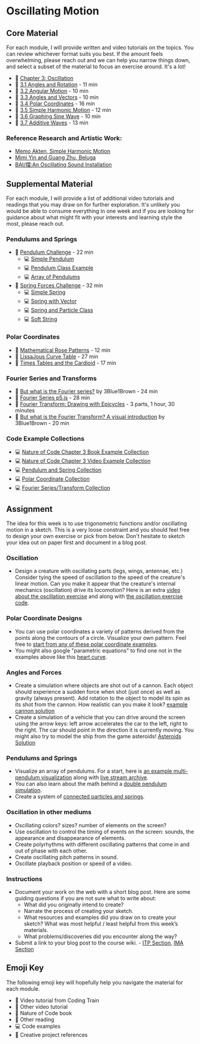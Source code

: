 # Oscillating Motion

## Core Material

For each module, I will provide written and video tutorials on the topics. You can review whichever format suits you best. If the amount feels overwhelming, please reach out and we can help you narrow things down, and select a subset of the material to focus an exercise around. It's a lot!

- 📗 [Chapter 3: Oscillation](https://natureofcode.com/oscillation/)
- 🚂 [3.1 Angles and Rotation](https://thecodingtrain.com/tracks/the-nature-of-code-2/noc/3-angles/1-angles-and-rotation) - 11 min
- 🚂 [3.2 Angular Motion](https://thecodingtrain.com/tracks/the-nature-of-code-2/noc/3-angles/2-angular-motion) - 10 min
- 🚂 [3.3 Angles and Vectors](https://thecodingtrain.com/tracks/the-nature-of-code-2/noc/3-angles/3-angles-and-vectors) - 10 min
- 🚂 [3.4 Polar Coordinates](https://thecodingtrain.com/tracks/the-nature-of-code-2/noc/3-angles/4-polar-coordinates) - 16 min
- 🚂 [3.5 Simple Harmonic Motion](https://thecodingtrain.com/tracks/the-nature-of-code-2/noc/3-angles/5-harmonic-motion) - 12 min
- 🚂 [3.6 Graphing Sine Wave](https://thecodingtrain.com/tracks/the-nature-of-code-2/noc/3-angles/6-graphing-sine-wave) - 10 min
- 🚂 [3.7 Additive Waves](https://thecodingtrain.com/tracks/the-nature-of-code-2/noc/3-angles/7-additive-waves) - 13 min

### Reference Research and Artistic Work:

- [Memo Akten, Simple Harmonic Motion](http://www.memo.tv/portfolio/simple-harmonic-motion/)
- [Mimi Yin and Guang Zhu, Beluga](https://vimeo.com/47124314)
- [BAI/摆:An Oscillating Sound Installation](https://vimeo.com/296984735)

## Supplemental Material

For each module, I will provide a list of additional video tutorials and readings that you may draw on for further exploration. It's unlikely you would be able to consume everything in one week and if you are looking for guidance about what might fit with your interests and learning style the most, please reach out.

### Pendulums and Springs

- 🚂 [Pendulum Challenge](https://thecodingtrain.com/tracks/the-nature-of-code-2/159-simple-pendulum) - 22 min
  - 💻 [Simple Pendulum](https://editor.p5js.org/codingtrain/sketches/SN-39sHAC)
  - 💻 [Pendulum Class Example](https://editor.p5js.org/natureofcode/sketches/_YL1zZcRh)
  - 💻 [Array of Pendulums](https://editor.p5js.org/codingtrain/sketches/Bj82tUlIO)
- 🚂 [Spring Forces Challenge](https://thecodingtrain.com/tracks/the-nature-of-code-2/160-spring-forces) - 32 min
  - 💻 [Simple Spring](https://editor.p5js.org/codingtrain/sketches/dcd6-2mWa)
  - 💻 [Spring with Vector](https://editor.p5js.org/codingtrain/sketches/_A2pm_SSg)
  - 💻 [Spring and Particle Class](https://editor.p5js.org/codingtrain/sketches/9BAoEn4Po)
  - 💻 [Soft String](https://editor.p5js.org/codingtrain/sketches/S5dY7qjxP)

### Polar Coordinates

- 🚂 [Mathematical Rose Patterns](https://thecodingtrain.com/challenges/55-mathematical-rose-patterns) - 12 min
- 🚂 [LissaJous Curve Table](https://thecodingtrain.com/challenges/116-lissajous-curve-table) - 27 min
- 🚂 [Times Tables and the Cardioid](https://thecodingtrain.com/challenges/133-time-tables-cardioid-visualization) - 17 min

### Fourier Series and Transforms

- 🎥 [But what is the Fourier series?](https://youtu.be/r6sGWTCMz2k) by 3Blue1Brown - 24 min
- 🚂 [Fourier Series p5.js](https://thecodingtrain.com/challenges/125-fourier-series) - 28 min
- 🚂 [Fourier Transform: Drawing with Epicycles](https://thecodingtrain.com/challenges/130-drawing-with-fourier-transform-and-epicycles) - 3 parts, 1 hour, 30 minutes
- 🎥 [But what is the Fourier Transform? A visual introduction](https://youtu.be/spUNpyF58BY) by 3Blue1Brown - 20 min

### Code Example Collections

- 💻 [Nature of Code Chapter 3 Book Example Collection](https://editor.p5js.org/natureofcode/collections/ndrwnaIvq)
- 💻 [Nature of Code Chapter 3 Video Example Collection](https://editor.p5js.org/codingtrain/collections/bD7HTvWYL)
- 💻 [Pendulum and Spring Collection](https://editor.p5js.org/codingtrain/collections/z5Z2btE3f)
- 💻 [Polar Coordinate Collection](https://editor.p5js.org/codingtrain/collections/tkBBQAsUT)
- 💻 [Fourier Series/Transform Collection](https://editor.p5js.org/codingtrain/collections/yCcUL8awW)

## Assignment

The idea for this week is to use trigonometric functions and/or oscillating motion in a sketch. This is a very loose constraint and you should feel free to design your own exercise or pick from below. Don't hesitate to sketch your idea out on paper first and document in a blog post.

### Oscillation

- Design a creature with oscillating parts (legs, wings, antennae, etc.) Consider tying the speed of oscillation to the speed of the creature's linear motion. Can you make it appear that the creature's internal mechanics (oscillation) drive its locomotion? Here is an extra [video about the oscillation exercise](https://youtu.be/0iKhdHlF6hs) and along with [the oscillation exercise code](https://editor.p5js.org/codingtrain/sketches/Qn8WVv6PN).

### Polar Coordinate Designs

- You can use polar coordinates a variety of patterns derived from the points along the contours of a circle. Visualize your own pattern. Feel free to [start from any of these polar coordinate examples](https://editor.p5js.org/codingtrain/collections/tkBBQAsUT).
- You might also google "parametric equations" to find one not in the examples above like this [heart curve](https://thecodingtrain.com/challenges/134-heart-curve).

### Angles and Forces

- Create a simulation where objects are shot out of a cannon. Each object should experience a sudden force when shot (just once) as well as gravity (always present). Add rotation to the object to model its spin as its shot from the cannon. How realistic can you make it look? [example cannon solution](https://editor.p5js.org/natureofcode/sketches/39hocOYUa)
- Create a simulation of a vehicle that you can drive around the screen using the arrow keys: left arrow accelerates the car to the left, right to the right. The car should point in the direction it is currently moving. You might also try to model the ship from the game asteroids! [Asteroids Solution](https://editor.p5js.org/natureofcode/sketches/7jQEBLJhX)

### Pendulums and Springs

- Visualize an array of pendulums. For a start, here is [an example multi-pendulum visualization](https://editor.p5js.org/codingtrain/sketches/Bj82tUlIO) along with [live stream archive](https://youtu.be/dpqNqyQCcbY?t=1684).
- You can also learn about the math behind a [double pendulum simulation](https://thecodingtrain.com/challenges/93-double-pendulum).
- Create a system of [connected particles and springs](https://thecodingtrain.com/challenges/160-spring-forces).

### Oscillation in other mediums

- Oscillating colors? sizes? number of elements on the screen?
- Use oscillation to control the timing of events on the screen: sounds, the appearance and disappearance of elements.
- Create polyrhythms with different oscillating patterns that come in and out of phase with each other.
- Create oscillating pitch patterns in sound.
- Oscillate playback position or speed of a video.

### Instructions

- Document your work on the web with a short blog post. Here are some guiding questions if you are not sure what to write about:
  - What did you originally intend to create?
  - Narrate the process of creating your sketch.
  - What resources and examples did you draw on to create your sketch? What was most helpful / least helpful from this week’s materials.
  - What problems/discoveries did you encounter along the way?
- Submit a link to your blog post to the course wiki. - [ITP Section](https://github.com/nature-of-code/noc-syllabus-S24/wiki), [IMA Section](https://github.com/lenincompres/ima-noc-2024/wiki)

## Emoji Key

The following emoji key will hopefully help you navigate the material for each module.

- 🚂 Video tutorial from Coding Train
- 🎥 Other video tutorial
- 📗 Nature of Code book
- 📕 Other reading
- 💻 Code examples
- 🎨 Creative project references
